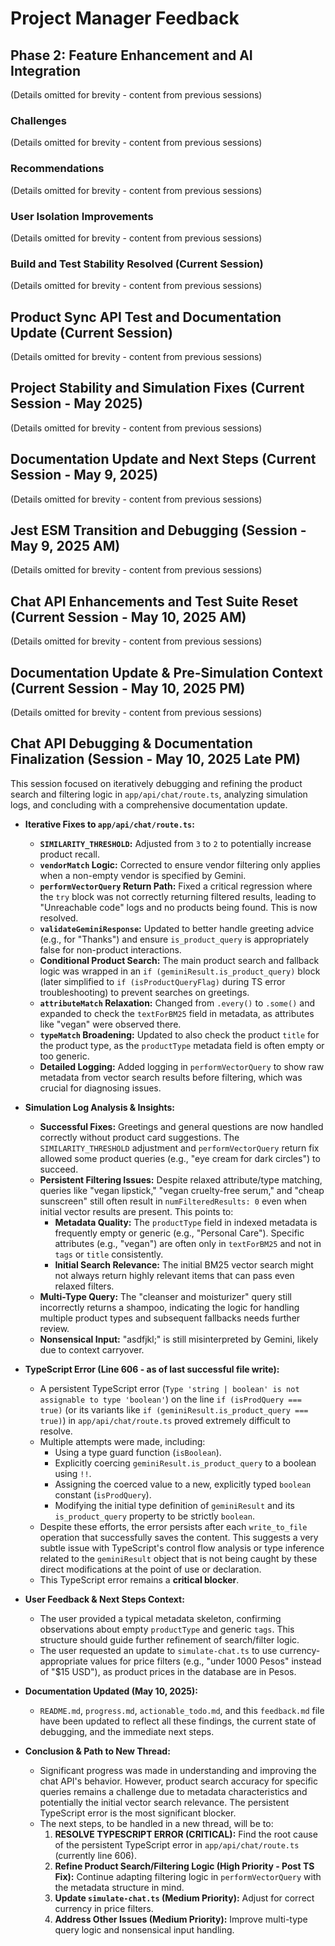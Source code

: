 # Project Manager Feedback

## Phase 2: Feature Enhancement and AI Integration
(Details omitted for brevity - content from previous sessions)

### Challenges
(Details omitted for brevity - content from previous sessions)

### Recommendations
(Details omitted for brevity - content from previous sessions)

### User Isolation Improvements
(Details omitted for brevity - content from previous sessions)

### Build and Test Stability Resolved (Current Session)
(Details omitted for brevity - content from previous sessions)

## Product Sync API Test and Documentation Update (Current Session)
(Details omitted for brevity - content from previous sessions)

## Project Stability and Simulation Fixes (Current Session - May 2025)
(Details omitted for brevity - content from previous sessions)

## Documentation Update and Next Steps (Current Session - May 9, 2025)
(Details omitted for brevity - content from previous sessions)

## Jest ESM Transition and Debugging (Session - May 9, 2025 AM)
(Details omitted for brevity - content from previous sessions)

## Chat API Enhancements and Test Suite Reset (Current Session - May 10, 2025 AM)
(Details omitted for brevity - content from previous sessions)

## Documentation Update & Pre-Simulation Context (Current Session - May 10, 2025 PM)
(Details omitted for brevity - content from previous sessions)

## Chat API Debugging & Documentation Finalization (Session - May 10, 2025 Late PM)

This session focused on iteratively debugging and refining the product search and filtering logic in `app/api/chat/route.ts`, analyzing simulation logs, and concluding with a comprehensive documentation update.

*   **Iterative Fixes to `app/api/chat/route.ts`:**
    *   **`SIMILARITY_THRESHOLD`:** Adjusted from `3` to `2` to potentially increase product recall.
    *   **`vendorMatch` Logic:** Corrected to ensure vendor filtering only applies when a non-empty vendor is specified by Gemini.
    *   **`performVectorQuery` Return Path:** Fixed a critical regression where the `try` block was not correctly returning filtered results, leading to "Unreachable code" logs and no products being found. This is now resolved.
    *   **`validateGeminiResponse`:** Updated to better handle greeting advice (e.g., for "Thanks") and ensure `is_product_query` is appropriately false for non-product interactions.
    *   **Conditional Product Search:** The main product search and fallback logic was wrapped in an `if (geminiResult.is_product_query)` block (later simplified to `if (isProductQueryFlag)` during TS error troubleshooting) to prevent searches on greetings.
    *   **`attributeMatch` Relaxation:** Changed from `.every()` to `.some()` and expanded to check the `textForBM25` field in metadata, as attributes like "vegan" were observed there.
    *   **`typeMatch` Broadening:** Updated to also check the product `title` for the product type, as the `productType` metadata field is often empty or too generic.
    *   **Detailed Logging:** Added logging in `performVectorQuery` to show raw metadata from vector search results before filtering, which was crucial for diagnosing issues.

*   **Simulation Log Analysis & Insights:**
    *   **Successful Fixes:** Greetings and general questions are now handled correctly without product card suggestions. The `SIMILARITY_THRESHOLD` adjustment and `performVectorQuery` return fix allowed some product queries (e.g., "eye cream for dark circles") to succeed.
    *   **Persistent Filtering Issues:** Despite relaxed attribute/type matching, queries like "vegan lipstick," "vegan cruelty-free serum," and "cheap sunscreen" still often result in `numFilteredResults: 0` even when initial vector results are present. This points to:
        *   **Metadata Quality:** The `productType` field in indexed metadata is frequently empty or generic (e.g., "Personal Care"). Specific attributes (e.g., "vegan") are often only in `textForBM25` and not in `tags` or `title` consistently.
        *   **Initial Search Relevance:** The initial BM25 vector search might not always return highly relevant items that can pass even relaxed filters.
    *   **Multi-Type Query:** The "cleanser and moisturizer" query still incorrectly returns a shampoo, indicating the logic for handling multiple product types and subsequent fallbacks needs further review.
    *   **Nonsensical Input:** "asdfjkl;" is still misinterpreted by Gemini, likely due to context carryover.

*   **TypeScript Error (Line 606 - as of last successful file write):**
    *   A persistent TypeScript error (`Type 'string | boolean' is not assignable to type 'boolean'`) on the line `if (isProdQuery === true)` (or its variants like `if (geminiResult.is_product_query === true)`) in `app/api/chat/route.ts` proved extremely difficult to resolve.
    *   Multiple attempts were made, including:
        *   Using a type guard function (`isBoolean`).
        *   Explicitly coercing `geminiResult.is_product_query` to a boolean using `!!`.
        *   Assigning the coerced value to a new, explicitly typed `boolean` constant (`isProdQuery`).
        *   Modifying the initial type definition of `geminiResult` and its `is_product_query` property to be strictly `boolean`.
    *   Despite these efforts, the error persists after each `write_to_file` operation that successfully saves the content. This suggests a very subtle issue with TypeScript's control flow analysis or type inference related to the `geminiResult` object that is not being caught by these direct modifications at the point of use or declaration.
    *   This TypeScript error remains a **critical blocker**.

*   **User Feedback & Next Steps Context:**
    *   The user provided a typical metadata skeleton, confirming observations about empty `productType` and generic `tags`. This structure should guide further refinement of search/filter logic.
    *   The user requested an update to `simulate-chat.ts` to use currency-appropriate values for price filters (e.g., "under 1000 Pesos" instead of "$15 USD"), as product prices in the database are in Pesos.

*   **Documentation Updated (May 10, 2025):**
    *   `README.md`, `progress.md`, `actionable_todo.md`, and this `feedback.md` file have been updated to reflect all these findings, the current state of debugging, and the immediate next steps.

*   **Conclusion & Path to New Thread:**
    *   Significant progress was made in understanding and improving the chat API's behavior. However, product search accuracy for specific queries remains a challenge due to metadata characteristics and potentially the initial vector search relevance. The persistent TypeScript error is the most significant blocker.
    *   The next steps, to be handled in a new thread, will be to:
        1.  **RESOLVE TYPESCRIPT ERROR (CRITICAL):** Find the root cause of the persistent TypeScript error in `app/api/chat/route.ts` (currently line 606).
        2.  **Refine Product Search/Filtering Logic (High Priority - Post TS Fix):** Continue adapting filtering logic in `performVectorQuery` with the metadata structure in mind.
        3.  **Update `simulate-chat.ts` (Medium Priority):** Adjust for correct currency in price filters.
        4.  **Address Other Issues (Medium Priority):** Improve multi-type query logic and nonsensical input handling.
